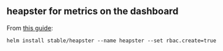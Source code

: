 ## heapster for metrics on the dashboard 

From [this guide](https://joshrendek.com/2018/04/kubernetes-on-bare-metal/):

```
helm install stable/heapster --name heapster --set rbac.create=true
```